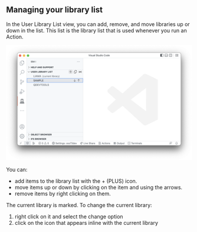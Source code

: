 #

## Managing your library list

In the User Library List view, you can add, remove, and move libraries up or down in the list. This list is the library list that is used  whenever you run an Action.

![](addlible.png)

You can:

* add items to the library list with the + (PLUS) icon.
* move items up or down by clicking on the item and using the arrows.
* remove items by right clicking on them.

The current library is marked. To change the current library:

1. right click on it and select the change option
2. click on the icon that appears inline with the current library